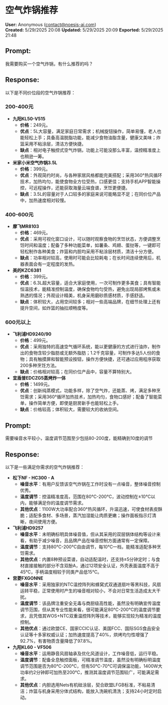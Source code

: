 # 空气炸锅推荐

**User:** Anonymous (contact@noesis-ai.com)  
**Created:** 5/29/2025 20:08
**Updated:** 5/29/2025 20:09
**Exported:** 5/29/2025 21:48  

## Prompt:
我需要购买一个空气炸锅，有什么推荐的吗？

## Response:
以下是不同价位段的空气炸锅推荐：

### 200-400元
- **九阳KL50-V515**
    - **价格**：249元。
    - **优点**：5L大容量，满足家庭日常需求；机械旋钮操作，简单易懂，老人也能轻松上手；具备高温脱脂功能，能减少食物油脂含量，健康又美味；炸篮采用不粘涂层，清洁方便快捷。
    - **缺点**：相对电子触控式空气炸锅，功能上可能没那么丰富，温控精准度上也稍逊一筹。
- **米家小米空气炸锅3.5L**
    - **价格**：399元。
    - **优点**：外观简约时尚，与各种家居风格都能完美搭配；采用360°热风循环技术，加热均匀，能使食物全方位受热，口感更佳；支持手机APP智能操控，可远程操作，还能获取海量云端食谱，烹饪更便捷。
    - **缺点**：3.5L的容量对于人口较多的家庭来说可能略显不足；在同价位产品中，加热速度相对较慢。

### 400-600元
- **摩飞MR8103**
    - **价格**：469元。
    - **优点**：采用可视化窗口设计，可以随时观察食物的烹饪状态，方便调整烹饪时间和温度；配备了多种功能菜单，如薯条、鸡翅、蛋挞等，一键即可轻松制作各种美食；炸篮和内胆均采用不粘涂层材质，清洁十分方便。
    - **缺点**：功率相对较高，使用时可能会比较耗电；在长时间连续使用后，机器表面会有一定程度的发热。
- **美的KZC6381**
    - **价格**：399元。
    - **优点**：6.3L超大容量，适合大家庭使用，一次可制作更多美食；具有智能恒温技术，能精准控制温度，确保食物均匀受热，避免出现局部烤焦或未熟透的情况；外观设计精美，机身采用磨砂质感材质，手感舒适。
    - **缺点**：体积较大，占用空间较多；相对一些高端品牌，在细节处理上还有提升空间，如炸篮的抽拉顺畅度等。

### 600元以上
- **飞利浦HD9240/90**
    - **价格**：499元。
    - **优点**：采用独特的高速空气循环系统，能以更健康的方式进行油炸，制作出的食物含较少脂肪或无额外脂肪；1.2千克容量，可制作多达5人份的食物；具有触摸屏和智能预设按钮，操作方便快捷，还可通过应用程序获取200多种烹饪方法。
    - **缺点**：价格相对较高；在同价位产品中，容量不算特别大。
- **宜盾普EDCZG5蒸烤炸一体**
    - **价格**：1499元。
    - **优点**：创新纯蒸模式，功能多样，除了空气炸，还能蒸、烤，满足多种烹饪需求；采用360°循环加热技术，加热均匀，食物口感好；配备了智能菜单，操作简单方便，即使是厨房新手也能轻松上手。
    - **缺点**：价格较高；体积较大，需要较大的收纳空间。

## Prompt:
需要噪音水平较小，温度调节范围至少包括80-200度，能精确到10度的调节

## Response:
以下是一些满足你需求的空气炸锅推荐：
- **松下NF - HC300 - A**
    - **噪音水平**：有用户反馈该空气炸锅在工作时没有一点噪音，整体噪音控制优秀。
    - **温度调节**：控温精准度高，范围在80℃-200℃，波动控制在±10℃以内，能够满足你的温度调节需求。
    - **其他优点**：1100W大功率配合360°热风循环，升温迅速，可使食材表皮酥脆；适配多食材、多场景，蒸汽加湿能让肉质更嫩；操作面板指示灯清晰，夜间使用方便。
- **飞利浦HD9257**
    - **噪音水平**：未明确标明具体噪音值，但从其采用的双层锅体结构等设计来看，有助于减少噪音，且品牌产品在噪音控制方面通常有一定保障。
    - **温度调节**：支持80℃-200℃自由调节，每10℃一档，能精准适配多种烹饪需求。
    - **其他优点**：内置8种预设菜谱，自动适配温时，还支持±5分钟定时；与食材直接接触的部分不含双酚A，通过12项安全认证，外壳表面温度不高于45℃，手柄温度相较于同类产品低15℃。
- **宫菱FXGONNE**
    - **噪音水平**：采用独家的NTC温控阵列和蜂窝式双通道扇叶等黑科技，风扇运转平稳，正常使用时产生的噪音相对较小，不会对日常生活造成太大干扰。
    - **温度调节**：该品牌注重安全无毒与商厨级高性能，虽然没有明确宣传温度调节范围，但从其专业性能来看，很可能满足80℃-200℃的温度调节要求，且凭借其WOS+NTC双重温控阵列等技术，能够实现较为精准的温度控制。
    - **其他优点**：通过欧盟CE、国家CCIC认证、美国FCC、国际SGS食品安全认证等十多家权威认证；加热速度提高了40%，烘烤均匀性增强了92.7%，有害物质含量降低了97.8%。
- **九阳KL60 - VF506**
    - **噪音水平**：运用静音风扇轴承及优化风道设计，工作噪音低，运行平稳。
    - **温度调节**：配备全息触控面板，可精准调节温度，虽然没有明确标明温度调节范围是否为80℃-200℃，但有50℃-70℃可调保温功能，1400W大功率约2分钟即可加热至200℃，推测其温度调节范围较广，可能满足需求。
    - **其他优点**：内胆选用Nets有机硅涂层，契合欧盟LFGB标准，不粘易清洁；炸篮与机身采用分体式结构，能放入洗碗机清洗；支持24小时定时启动。
